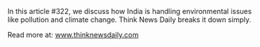 In this article #322, we discuss how India is handling environmental issues like pollution and climate change. Think News Daily breaks it down simply.

Read more at: www.thinknewsdaily.com